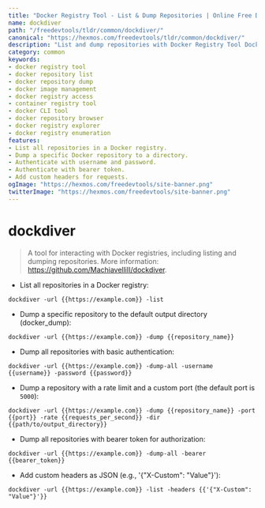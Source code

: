 ```yaml
---
title: "Docker Registry Tool - List & Dump Repositories | Online Free DevTools by Hexmos"
name: dockdiver
path: "/freedevtools/tldr/common/dockdiver/"
canonical: "https://hexmos.com/freedevtools/tldr/common/dockdiver/"
description: "List and dump repositories with Docker Registry Tool Dockdiver. Easily manage Docker images and access registry data. Free online tool, no registration required."
category: common
keywords:
- docker registry tool
- docker repository list
- docker repository dump
- docker image management
- docker registry access
- container registry tool
- docker CLI tool
- docker repository browser
- docker registry explorer
- docker registry enumeration
features:
- List all repositories in a Docker registry.
- Dump a specific Docker repository to a directory.
- Authenticate with username and password.
- Authenticate with bearer token.
- Add custom headers for requests.
ogImage: "https://hexmos.com/freedevtools/site-banner.png"
twitterImage: "https://hexmos.com/freedevtools/site-banner.png"
---
```


# dockdiver

> A tool for interacting with Docker registries, including listing and dumping repositories.
> More information: <https://github.com/MachiavelliII/dockdiver>.

- List all repositories in a Docker registry:

`dockdiver -url {{https://example.com}} -list`

- Dump a specific repository to the default output directory (docker_dump):

`dockdiver -url {{https://example.com}} -dump {{repository_name}}`

- Dump all repositories with basic authentication:

`dockdiver -url {{https://example.com}} -dump-all -username {{username}} -password {{password}}`

- Dump a repository with a rate limit and a custom port (the default port is `5000`):

`dockdiver -url {{https://example.com}} -dump {{repository_name}} -port {{port}} -rate {{requests_per_second}} -dir {{path/to/output_directory}}`

- Dump all repositories with bearer token for authorization:

`dockdiver -url {{https://example.com}} -dump-all -bearer {{bearer_token}}`

- Add custom headers as JSON (e.g., '{"X-Custom": "Value"}'):

`dockdiver -url {{https://example.com}} -list -headers {{'{"X-Custom": "Value"}'}}`

